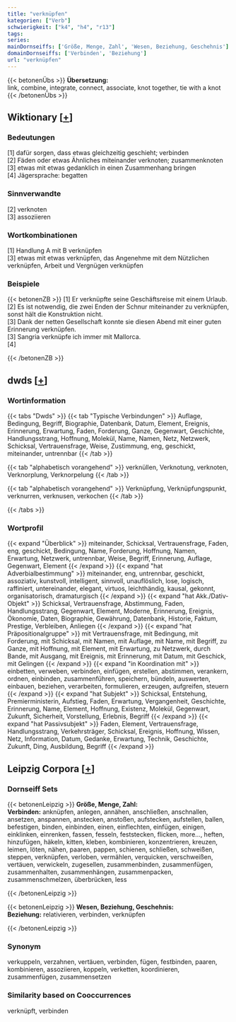 ```yaml
---
title: "verknüpfen"
kategorien: ["Verb"]
schwierigkeit: ["k4", "h4", "r13"]
tags:
series:
mainDornseiffs: ['Größe, Menge, Zahl', 'Wesen, Beziehung, Geschehnis']
domainDornseiffs: ['Verbinden', 'Beziehung']
url: "verknüpfen"
---
```


{{< betonenÜbs >}}
**Übersetzung:**  
link, combine, integrate, connect, associate, knot  together, tie  with a knot  
{{< /betonenÜbs >}}

## Wiktionary [[+](https://de.wiktionary.org/wiki/verknüpfen)]

### Bedeutungen
[1] dafür sorgen, dass etwas gleichzeitig geschieht; verbinden  
[2] Fäden oder etwas Ähnliches miteinander verknoten; zusammenknoten  
[3] etwas mit etwas gedanklich in einen Zusammenhang bringen  
[4] Jägersprache: begatten  

### Sinnverwandte
[2] verknoten  
[3] assoziieren  

### Wortkombinationen
[1] Handlung A mit B verknüpfen  
[3] etwas mit etwas verknüpfen, das Angenehme mit dem Nützlichen verknüpfen, Arbeit und Vergnügen verknüpfen  

### Beispiele
{{< betonenZB >}}
[1] Er verknüpfte seine Geschäftsreise mit einem Urlaub.  
[2] Es ist notwendig, die zwei Enden der Schnur miteinander zu verknüpfen, sonst hält die Konstruktion nicht.  
[3] Dank der netten Gesellschaft konnte sie diesen Abend mit einer guten Erinnerung verknüpfen.  
[3] Sangria verknüpfe ich immer mit Mallorca.  
[4]  

{{< /betonenZB >}}


## dwds [[+](https://www.dwds.de/wb/verknüpfen)]

### Wortinformation
{{< tabs "Dwds" >}}
{{< tab "Typische Verbindungen" >}}
Auflage, Bedingung, Begriff, Biographie, Datenbank, Datum, Element, Ereignis, Erinnerung, Erwartung, Faden, Forderung, Ganze, Gegenwart, Geschichte, Handlungsstrang, Hoffnung, Molekül, Name, Namen, Netz, Netzwerk, Schicksal, Vertrauensfrage, Weise, Zustimmung, eng, geschickt, miteinander, untrennbar
{{< /tab >}}

{{< tab "alphabetisch vorangehend" >}}
verknüllen, Verknotung, verknoten, Verknorplung, Verknorpelung
{{< /tab >}}

{{< tab "alphabetisch vorangehend" >}}
Verknüpfung, Verknüpfungspunkt, verknurren, verknusen, verkochen
{{< /tab >}}

{{< /tabs >}}

### Wortprofil
{{< expand "Überblick" >}} miteinander, Schicksal, Vertrauensfrage, Faden, eng, geschickt, Bedingung, Name, Forderung, Hoffnung, Namen, Erwartung, Netzwerk, untrennbar, Weise, Begriff, Erinnerung, Auflage, Gegenwart, Element {{< /expand >}}
{{< expand "hat Adverbialbestimmung" >}} miteinander, eng, untrennbar, geschickt, assoziativ, kunstvoll, intelligent, sinnvoll, unauflöslich, lose, logisch, raffiniert, untereinander, elegant, virtuos, leichthändig, kausal, gekonnt, organisatorisch, dramaturgisch {{< /expand >}}
{{< expand "hat Akk./Dativ-Objekt" >}} Schicksal, Vertrauensfrage, Abstimmung, Faden, Handlungsstrang, Gegenwart, Element, Moderne, Erinnerung, Ereignis, Ökonomie, Daten, Biographie, Gewährung, Datenbank, Historie, Faktum, Prestige, Verbleiben, Anliegen {{< /expand >}}
{{< expand "hat Präpositionalgruppe" >}} mit Vertrauensfrage, mit Bedingung, mit Forderung, mit Schicksal, mit Namen, mit Auflage, mit Name, mit Begriff, zu Ganze, mit Hoffnung, mit Element, mit Erwartung, zu Netzwerk, durch Bande, mit Ausgang, mit Ereignis, mit Erinnerung, mit Datum, mit Geschick, mit Gelingen {{< /expand >}}
{{< expand "in Koordination mit" >}} einbetten, verweben, verbinden, einfügen, erstellen, abstimmen, verankern, ordnen, einbinden, zusammenführen, speichern, bündeln, auswerten, einbauen, beziehen, verarbeiten, formulieren, erzeugen, aufgreifen, steuern {{< /expand >}}
{{< expand "hat Subjekt" >}} Schicksal, Entstehung, Premierministerin, Aufstieg, Faden, Erwartung, Vergangenheit, Geschichte, Erinnerung, Name, Element, Hoffnung, Existenz, Molekül, Gegenwart, Zukunft, Sicherheit, Vorstellung, Erlebnis, Begriff {{< /expand >}}
{{< expand "hat Passivsubjekt" >}} Faden, Element, Vertrauensfrage, Handlungsstrang, Verkehrsträger, Schicksal, Ereignis, Hoffnung, Wissen, Netz, Information, Datum, Gedanke, Erwartung, Technik, Geschichte, Zukunft, Ding, Ausbildung, Begriff {{< /expand >}}

## Leipzig Corpora [[+](https://corpora.uni-leipzig.de/en/res?word=verknüpfen&corpusId=deu_newscrawl-public_2018)]

### Dornseiff Sets
{{< betonenLeipzig >}}
**Größe, Menge, Zahl:**  
**Verbinden:** anknüpfen, anlegen, annähen, anschließen, anschnallen, ansetzen, anspannen, anstecken, anstoßen, aufstecken, aufstellen, ballen, befestigen, binden, einbinden, einen, einflechten, einfügen, einigen, einklinken, einrenken, fassen, fesseln, feststecken, flicken, more..., heften, hinzufügen, häkeln, kitten, kleben, kombinieren, konzentrieren, kreuzen, leimen, löten, nähen, paaren, pappen, schienen, schließen, schweißen, steppen, verknüpfen, verloben, vermählen, verquicken, verschweißen, vertäuen, verwickeln, zugesellen, zusammenbinden, zusammenfügen, zusammenhalten, zusammenhängen, zusammenpacken, zusammenschmelzen, überbrücken, less  

{{< /betonenLeipzig >}}


{{< betonenLeipzig >}}
**Wesen, Beziehung, Geschehnis:**  
**Beziehung:** relativieren, verbinden, verknüpfen  

{{< /betonenLeipzig >}}

### Synonym
verkuppeln, verzahnen, vertäuen, verbinden, fügen, festbinden, paaren, kombinieren, assoziieren, koppeln, verketten, koordinieren, zusammenfügen, zusammensetzen


### Similarity based on Cooccurrences
verknüpft, verbinden


